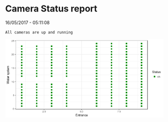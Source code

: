 Camera Status report
================
16/05/2017 - 05:11:08

    All cameras are up and running

![](camreport_files/figure-markdown_github/unnamed-chunk-2-1.png)
